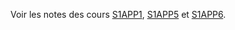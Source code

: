 Voir les notes des cours [S1APP1](../../S1/APP1/S1APP1.md), [S1APP5](../../S1/APP5/S1APP5.md) et [S1APP6](../../S1/APP6/S1APP6.md).